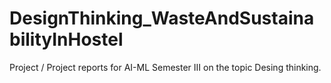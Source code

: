 # DesignThinking_WasteAndSustainabilityInHostel
Project  / Project reports for AI-ML Semester III on the topic Desing thinking. 
